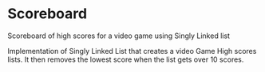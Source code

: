 # Scoreboard
Scoreboard of high scores for a video game using Singly Linked list

Implementation of Singly Linked List that creates a 
video Game High scores lists. It then removes the 
lowest score when the list gets over 10 scores.
